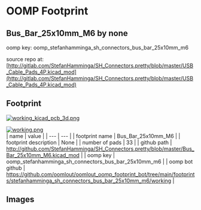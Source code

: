 # OOMP Footprint  
## Bus_Bar_25x10mm_M6  by none  
  
oomp key: oomp_stefanhamminga_sh_connectors_bus_bar_25x10mm_m6  
  
source repo at: [http://gitlab.com/StefanHamminga/SH_Connectors.pretty/blob/master/USB_Cable_Pads_4P.kicad_mod](http://gitlab.com/StefanHamminga/SH_Connectors.pretty/blob/master/USB_Cable_Pads_4P.kicad_mod)  
## Footprint  
  
[![working_kicad_pcb_3d.png](working_kicad_pcb_3d_600.png)](working_kicad_pcb_3d.png)  
  
[![working.png](working_600.png)](working.png)  
| name | value | 
| --- | --- | 
| footprint name | Bus_Bar_25x10mm_M6 | 
| footprint description | None | 
| number of pads | 33 | 
| github path | http://github.com/StefanHamminga/SH_Connectors.pretty/blob/master/Bus_Bar_25x10mm_M6.kicad_mod | 
| oomp key | oomp_stefanhamminga_sh_connectors_bus_bar_25x10mm_m6 | 
| oomp bot github | https://github.com/oomlout/oomlout_oomp_footprint_bot/tree/main/footprints/stefanhamminga_sh_connectors_bus_bar_25x10mm_m6/working | 
## Images  
